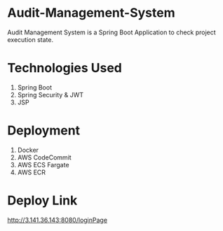 # Audit-Management-System
Audit  Management System is a Spring Boot Application to  check project execution state.

# Technologies Used
1. Spring Boot 
2. Spring Security & JWT
3. JSP

# Deployment
1. Docker
2. AWS CodeCommit 
3. AWS ECS Fargate
4. AWS ECR

# Deploy Link
http://3.141.36.143:8080/loginPage
